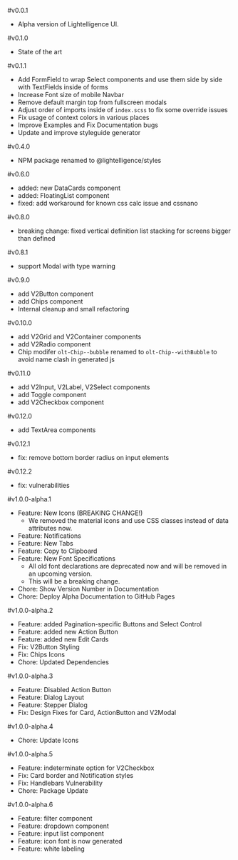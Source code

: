 #v0.0.1
- Alpha version of Lightelligence UI.


#v0.1.0
- State of the art

#v0.1.1
- Add FormField to wrap Select components and use them side by side with TextFields inside of forms
- Increase Font size of mobile Navbar
- Remove default margin top from fullscreen modals
- Adjust order of imports inside of `index.scss` to fix some override issues
- Fix usage of context colors in various places
- Improve Examples and Fix Documentation bugs
- Update and improve styleguide generator

#v0.4.0
- NPM package renamed to @lightelligence/styles

#v0.6.0
- added: new DataCards component
- added: FloatingList component
- fixed: add workaround for known css calc issue and cssnano

#v0.8.0
- breaking change: fixed vertical definition list stacking for screens bigger than defined

#v0.8.1
- support Modal with type warning

#v0.9.0
- add V2Button component
- add Chips component
- Internal cleanup and small refactoring

#v0.10.0
- add V2Grid and V2Container components
- add V2Radio component
- Chip modifer `olt-Chip--bubble` renamed to `olt-Chip--withBubble` to avoid name clash in generated js

#v0.11.0
- add V2Input, V2Label, V2Select components
- add Toggle component
- add V2Checkbox component

#v0.12.0
- add TextArea components

#v0.12.1
- fix: remove bottom border radius on input elements

#v0.12.2
- fix: vulnerabilities

#v1.0.0-alpha.1
- Feature: New Icons (BREAKING CHANGE!)
  - We removed the material icons and use CSS classes instead of data attributes now.
- Feature: Notifications
- Feature: New Tabs
- Feature: Copy to Clipboard
- Feature: New Font Specifications
  - All old font declarations are deprecated now and will be removed in an upcoming version.
  - This will be a breaking change.
- Chore: Show Version Number in Documentation
- Chore: Deploy Alpha Documentation to GitHub Pages

#v1.0.0-alpha.2
- Feature: added Pagination-specific Buttons and Select Control
- Feature: added new Action Button
- Feature: added new Edit Cards
- Fix: V2Button Styling
- Fix: Chips Icons
- Chore: Updated Dependencies

#v1.0.0-alpha.3
- Feature: Disabled Action Button
- Feature: Dialog Layout
- Feature: Stepper Dialog
- Fix: Design Fixes for Card, ActionButton and V2Modal

#v1.0.0-alpha.4
- Chore: Update Icons

#v1.0.0-alpha.5
- Feature: indeterminate option for V2Checkbox
- Fix: Card border and Notification styles
- Fix: Handlebars Vulnerability
- Chore: Package Update

#v1.0.0-alpha.6
- Feature: filter component 
- Feature: dropdown component
- Feature: input list component
- Feature: icon font is now generated
- Feature: white labeling 
